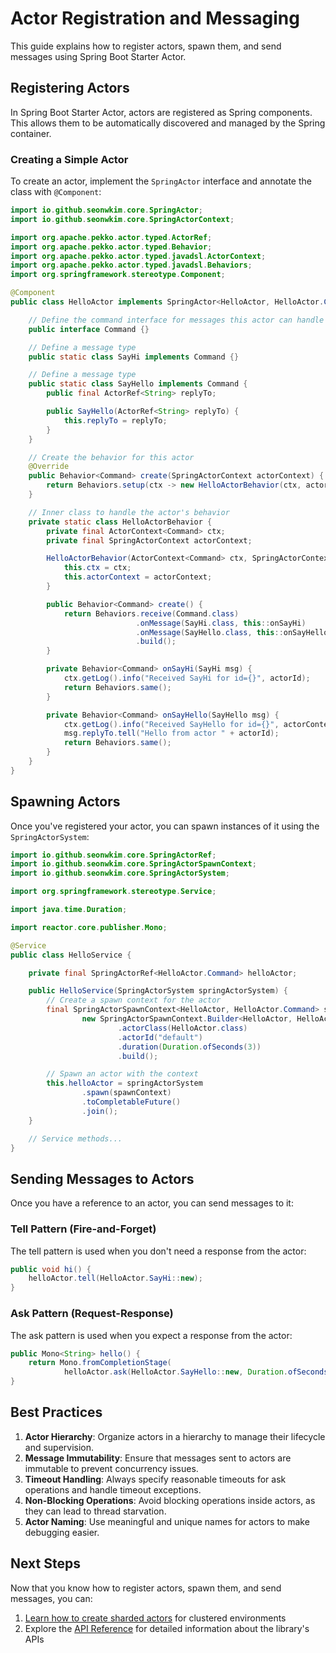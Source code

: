 # Actor Registration and Messaging

This guide explains how to register actors, spawn them, and send messages using Spring Boot Starter Actor.

## Registering Actors

In Spring Boot Starter Actor, actors are registered as Spring components. This allows them to be automatically
discovered and managed by the Spring container.

### Creating a Simple Actor

To create an actor, implement the `SpringActor` interface and annotate the class with `@Component`:

```java
import io.github.seonwkim.core.SpringActor;
import io.github.seonwkim.core.SpringActorContext;

import org.apache.pekko.actor.typed.ActorRef;
import org.apache.pekko.actor.typed.Behavior;
import org.apache.pekko.actor.typed.javadsl.ActorContext;
import org.apache.pekko.actor.typed.javadsl.Behaviors;
import org.springframework.stereotype.Component;

@Component
public class HelloActor implements SpringActor<HelloActor, HelloActor.Command> {

    // Define the command interface for messages this actor can handle
    public interface Command {}

    // Define a message type 
    public static class SayHi implements Command {}

    // Define a message type
    public static class SayHello implements Command {
        public final ActorRef<String> replyTo;

        public SayHello(ActorRef<String> replyTo) {
            this.replyTo = replyTo;
        }
    }

    // Create the behavior for this actor
    @Override
    public Behavior<Command> create(SpringActorContext actorContext) {
        return Behaviors.setup(ctx -> new HelloActorBehavior(ctx, actorContext).create());
    }

    // Inner class to handle the actor's behavior
    private static class HelloActorBehavior {
        private final ActorContext<Command> ctx;
        private final SpringActorContext actorContext;

        HelloActorBehavior(ActorContext<Command> ctx, SpringActorContext actorContext) {
            this.ctx = ctx;
            this.actorContext = actorContext;
        }

        public Behavior<Command> create() {
            return Behaviors.receive(Command.class)
                            .onMessage(SayHi.class, this::onSayHi)
                            .onMessage(SayHello.class, this::onSayHello)
                            .build();
        }

        private Behavior<Command> onSayHi(SayHi msg) {
            ctx.getLog().info("Received SayHi for id={}", actorId);
            return Behaviors.same(); 
        }

        private Behavior<Command> onSayHello(SayHello msg) {
            ctx.getLog().info("Received SayHello for id={}", actorContext.getId());
            msg.replyTo.tell("Hello from actor " + actorId);
            return Behaviors.same();
        }
    }
}
```

## Spawning Actors

Once you've registered your actor, you can spawn instances of it using the `SpringActorSystem`:

```java
import io.github.seonwkim.core.SpringActorRef;
import io.github.seonwkim.core.SpringActorSpawnContext;
import io.github.seonwkim.core.SpringActorSystem;

import org.springframework.stereotype.Service;

import java.time.Duration;

import reactor.core.publisher.Mono;

@Service
public class HelloService {

    private final SpringActorRef<HelloActor.Command> helloActor;

    public HelloService(SpringActorSystem springActorSystem) {
        // Create a spawn context for the actor
        final SpringActorSpawnContext<HelloActor, HelloActor.Command> spawnContext =
                new SpringActorSpawnContext.Builder<HelloActor, HelloActor.Command>()
                        .actorClass(HelloActor.class)
                        .actorId("default")
                        .duration(Duration.ofSeconds(3))
                        .build();

        // Spawn an actor with the context
        this.helloActor = springActorSystem
                .spawn(spawnContext)
                .toCompletableFuture()
                .join();
    }

    // Service methods...
}
```

## Sending Messages to Actors

Once you have a reference to an actor, you can send messages to it:

### Tell Pattern (Fire-and-Forget)

The tell pattern is used when you don't need a response from the actor:

```java
public void hi() {
    helloActor.tell(HelloActor.SayHi::new);
}
```

### Ask Pattern (Request-Response)

The ask pattern is used when you expect a response from the actor:

```java
public Mono<String> hello() {
    return Mono.fromCompletionStage(
            helloActor.ask(HelloActor.SayHello::new, Duration.ofSeconds(3)));
}
```

## Best Practices

1. **Actor Hierarchy**: Organize actors in a hierarchy to manage their lifecycle and supervision.
2. **Message Immutability**: Ensure that messages sent to actors are immutable to prevent concurrency issues.
3. **Timeout Handling**: Always specify reasonable timeouts for ask operations and handle timeout exceptions.
4. **Non-Blocking Operations**: Avoid blocking operations inside actors, as they can lead to thread starvation.
5. **Actor Naming**: Use meaningful and unique names for actors to make debugging easier.

## Next Steps

Now that you know how to register actors, spawn them, and send messages, you can:

1. [Learn how to create sharded actors](sharded-actors.md) for clustered environments
2. Explore the [API Reference](../api-reference.md) for detailed information about the library's APIs

